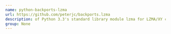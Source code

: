 ```yaml
---
name: python-backports-lzma
url: https://github.com/peterjc/backports.lzma
description: of Python 3.3's standard library module lzma for LZMA/XY compressed files. URL : https://github.com/peterjc/backports.lzma Groups : None
group: None
---
```

